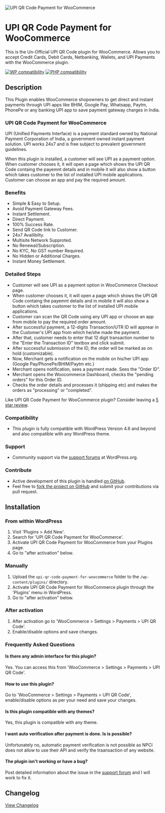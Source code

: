 ![UPI QR Code Payment for WooCommerce](.github/banner.png "Plugin Banner")

# UPI QR Code Payment for WooCommerce

This is the Un-Official UPI QR Code plugin for WooCommerce. Allows you to accept Credit Cards, Debit Cards, Netbanking, Wallets, and UPI Payments with the WooCommerce plugin.

[![WP compatibility](https://plugintests.com/plugins/upi-qr-code-payment-for-woocommerce/wp-badge.svg)](https://plugintests.com/plugins/upi-qr-code-payment-for-woocommerce/latest) [![PHP compatibility](https://plugintests.com/plugins/upi-qr-code-payment-for-woocommerce/php-badge.svg)](https://plugintests.com/plugins/upi-qr-code-payment-for-woocommerce/latest)

## Description

This Plugin enables WooCommerce shopowners to get direct and instant payments through UPI apps like BHIM, Google Pay, Whatsapp, Paytm, PhonePe or any banking UPI app to save payment gateway charges in India.

### UPI QR Code Payment for WooCommerce

UPI (Unified Payments Interface) is a payment standard owned by National Payment Corporation of India, a government owned instant payment solution. UPI works 24x7 and is free subject to prevalent government guidelines.

When this plugin is installed, a customer will see UPI as a payment option. When customer chooses it, it will open a page which shows the UPI QR Code containg the payemnt details and in mobile it will also show a button which takes customer to the list of installed UPI mobile applications. Customer can choose an app and pay the required amount. 

### Benefits

* Simple & Easy to Setup.
* Avoid Payment Gateway Fees.
* Instant Settlement.
* Direct Payment.
* 100% Success Rate.
* Send QR Code link to Customer.
* 24x7 Availibilty.
* Multisite Network Supproted.
* No Renewal/Subscription.
* No KYC, No GST number Required.
* No Hidden or Additional Charges.
* Instant Money Settlement.

### Detailed Steps

* Customer will see UPI as a payment option in WooCommerce Checkout page.
* When customer chooses it, it will open a page which shows the UPI QR Code containg the payemnt details and in mobile it will also show a button which takes customer to the list of installed UPI mobile applications.
* Customer can scan the QR Code using any UPI app or choose an app from mobile to pay the required order amount.
* After successful payment, a 12-digits Transaction/UTR ID will apprear in the Customer's UPI app from which he/she made the payment.
* After that, customer needs to enter that 12 digit transaction number to the "Enter the Transaction ID" textbox and click submit.
* After successful submission of the ID, the order will be marked as on hold (customizable).
* Now, Merchant gets a notification on the mobile on his/her UPI app (Google Pay/PhonePe/BHIM/Paytm etc.)
* Merchant opens notification, sees a payment made. Sees the "Order ID".
* Merchant opens the Woocommerce Dashboard, checks the "pending orders" for this Order ID.
* Checks the order details and processes it (shipping etc) and makes the orders as "processing" or "completed".

Like UPI QR Code Payment for WooCommerce plugin? Consider leaving a [5 star review](https://wordpress.org/support/plugin/upi-qr-code-payment-for-woocommerce/reviews/?rate=5#new-post).

### Compatibility

* This plugin is fully compatible with WordPress Version 4.6 and beyond and also compatible with any WordPress theme.

### Support
* Community support via the [support forums](https://wordpress.org/support/plugin/upi-qr-code-payment-for-woocommerce) at WordPress.org.

### Contribute
* Active development of this plugin is handled [on GitHub](https://github.com/iamsayan/upi-qr-code-payment-for-woocommerce).
* Feel free to [fork the project on GitHub](https://github.com/iamsayan/upi-qr-code-payment-for-woocommerce) and submit your contributions via pull request.

## Installation

### From within WordPress
1. Visit 'Plugins > Add New'.
1. Search for 'UPI QR Code Payment for WooCommerce'.
1. Activate UPI QR Code Payment for WooCommerce from your Plugins page.
1. Go to "after activation" below.

### Manually
1. Upload the `upi-qr-code-payment-for-woocommerce` folder to the `/wp-content/plugins/` directory.
1. Activate UPI QR Code Payment for WooCommerce plugin through the 'Plugins' menu in WordPress.
1. Go to "after activation" below.

### After activation
1. After activation go to 'WooCommerce > Settings > Payments > UPI QR Code'.
1. Enable/disable options and save changes.

### Frequently Asked Questions

#### Is there any admin interface for this plugin?

Yes. You can access this from 'WooCommerce > Settings > Payments > UPI QR Code'.

#### How to use this plugin?

Go to 'WooCommerce > Settings > Payments > UPI QR Code', enable/disable options as per your need and save your changes.

#### Is this plugin compatible with any themes?

Yes, this plugin is compatible with any theme.

#### I want auto verification after payment is done. Is is possible?

Unfortunately no, automatic payment verification is not possible as NPCI does not allow to use their API and verify the traansaction of any website.

#### The plugin isn't working or have a bug?

Post detailed information about the issue in the [support forum](https://wordpress.org/support/plugin/upi-qr-code-payment-for-woocommerce) and I will work to fix it.

## Changelog
[View Changelog](CHANGELOG.md)